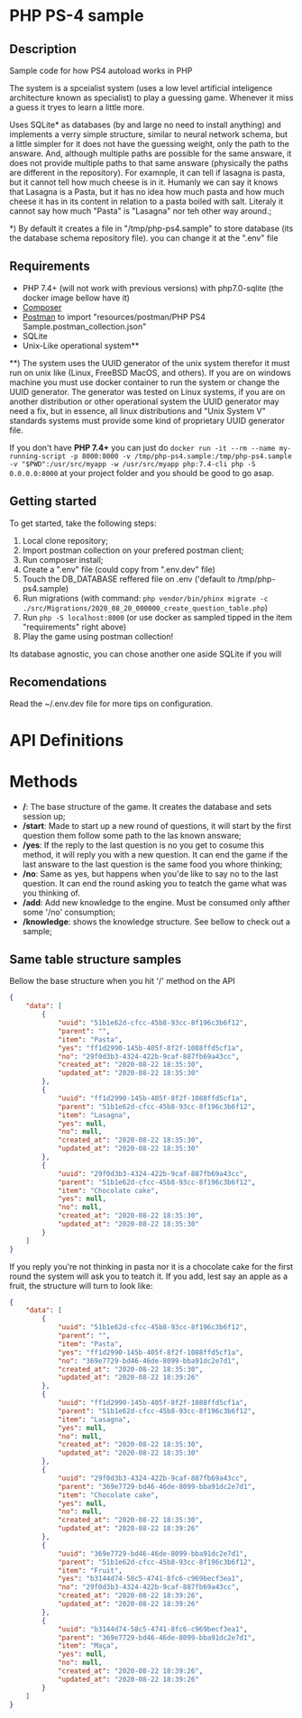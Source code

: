 # PHP PS-4 sample

## Description
Sample code for how PS4 autoload works in PHP

The system is a spceialist system (uses a low level artificial inteligence
architecture known as specialist) to play a guessing game. Whenever it miss a
guess it tryes to learn a little more.

Uses SQLite* as databases (by and large no need to install anything) and
implements a verry simple structure, similar to neural network schema, but a
little simpler for it does not have the guessing weight, only the path to the
answare. And, although multiple paths are possible for the same answare, it
does not provide multiple paths to that same answare (physically the paths are
different in the repository). For examnple, it can tell if lasagna is pasta,
but it cannot tell how much cheese is in it. Humanly we can say it knows that
Lasagna is a Pasta, but it has no idea how much pasta and how much cheese it
has in its content in relation to a pasta boiled with salt. Literaly it cannot
say how much "Pasta" is "Lasagna" nor teh other way around.;

*) By default it creates a file in "/tmp/php-ps4.sample" to store database (its
the database schema repository file). you can change it at the ".env" file

## Requirements
- PHP 7.4+ (will not work with previous versions) with php7.0-sqlite (the docker image bellow have it)
- [Composer](https://getcomposer.org/)
- [Postman](https://www.postman.com/) to import "resources/postman/PHP PS4 Sample.postman_collection.json"
- SQLite
- Unix-Like operational system**

**) The system uses the UUID generator of the unix system therefor it must run
on unix like (Linux, FreeBSD MacOS, and others). If you are on windows machine
you must use docker container to run the system or change the UUID generator.
The generator was tested on Linux systems, if you are on another distribution
or other operational system the UUID generator may need a fix, but in essence,
all linux distributions and "Unix System V" standards systems must provide some
kind of proprietary UUID generator file.

If you don't have **PHP 7.4+** you can just do ```docker run -it --rm --name my-running-script -p 8000:8000 -v /tmp/php-ps4.sample:/tmp/php-ps4.sample -v "$PWD":/usr/src/myapp -w /usr/src/myapp php:7.4-cli php -S 0.0.0.0:8000``` at your project folder and you should be
good to go asap.

## Getting started
To get started, take the following steps:

1. Local clone repository;
2. Import postman collection on your prefered postman client;
2. Run composer install;
3. Create a ".env" file (could copy from ".env.dev" file)
4. Touch the DB_DATABASE reffered file on .env ('default to /tmp/php-ps4.sample)
4. Run migrations (with command: ```php vendor/bin/phinx migrate -c ./src/Migrations/2020_08_20_000000_create_question_table.php```)
5. Run ``` php -S localhost:8000 ``` (or use docker as sampled tipped in the item "requirements" right above)
6. Play the game using postman collection!

Its database agnostic, you can chose another one aside SQLite if you will

## Recomendations

Read the ~/.env.dev file for more tips on configuration.

# API Definitions

# Methods

* **/**: The base structure of the game. It creates the database and sets session
up;
* **/start**: Made to start up a new round of questions, it will start by the
first question them follow some path to the las known answare;
* **/yes**: If the reply to the last question is no you get to cosume this
method, it will reply you with a new question. It can end the game if the last
answare to the last question is the same food you whore thinking;
* **/no**: Same as yes, but happens when you'de like to say no to the last
question. It can end the round asking you to teatch the game what was you
thinking of.
* **/add**: Add new knowledge to the engine. Must be consumed only afther some
'/no' consumption;
* **/knowledge**: shows the knowledge structure. See bellow to check out a
sample;

## Same table structure samples

Bellow the base structure when you hit '/' method on the API
```json
{
    "data": [
        {
            "uuid": "51b1e62d-cfcc-45b8-93cc-8f196c3b6f12",
            "parent": "",
            "item": "Pasta",
            "yes": "ff1d2990-145b-405f-8f2f-1088ffd5cf1a",
            "no": "29f0d3b3-4324-422b-9caf-887fb69a43cc",
            "created_at": "2020-08-22 18:35:30",
            "updated_at": "2020-08-22 18:35:30"
        },
        {
            "uuid": "ff1d2990-145b-405f-8f2f-1088ffd5cf1a",
            "parent": "51b1e62d-cfcc-45b8-93cc-8f196c3b6f12",
            "item": "Lasagna",
            "yes": null,
            "no": null,
            "created_at": "2020-08-22 18:35:30",
            "updated_at": "2020-08-22 18:35:30"
        },
        {
            "uuid": "29f0d3b3-4324-422b-9caf-887fb69a43cc",
            "parent": "51b1e62d-cfcc-45b8-93cc-8f196c3b6f12",
            "item": "Chocolate cake",
            "yes": null,
            "no": null,
            "created_at": "2020-08-22 18:35:30",
            "updated_at": "2020-08-22 18:35:30"
        }
    ]
}
```

If you reply you're not thinking in pasta nor it is a chocolate cake for the
first round the system will ask you to teatch it. If you add, lest say an apple
as a fruit, the structure will turn to look like:
```json
{
    "data": [
        {
            "uuid": "51b1e62d-cfcc-45b8-93cc-8f196c3b6f12",
            "parent": "",
            "item": "Pasta",
            "yes": "ff1d2990-145b-405f-8f2f-1088ffd5cf1a",
            "no": "369e7729-bd46-46de-8099-bba91dc2e7d1",
            "created_at": "2020-08-22 18:35:30",
            "updated_at": "2020-08-22 18:39:26"
        },
        {
            "uuid": "ff1d2990-145b-405f-8f2f-1088ffd5cf1a",
            "parent": "51b1e62d-cfcc-45b8-93cc-8f196c3b6f12",
            "item": "Lasagna",
            "yes": null,
            "no": null,
            "created_at": "2020-08-22 18:35:30",
            "updated_at": "2020-08-22 18:35:30"
        },
        {
            "uuid": "29f0d3b3-4324-422b-9caf-887fb69a43cc",
            "parent": "369e7729-bd46-46de-8099-bba91dc2e7d1",
            "item": "Chocolate cake",
            "yes": null,
            "no": null,
            "created_at": "2020-08-22 18:35:30",
            "updated_at": "2020-08-22 18:39:26"
        },
        {
            "uuid": "369e7729-bd46-46de-8099-bba91dc2e7d1",
            "parent": "51b1e62d-cfcc-45b8-93cc-8f196c3b6f12",
            "item": "Fruit",
            "yes": "b3144d74-58c5-4741-8fc6-c969becf3ea1",
            "no": "29f0d3b3-4324-422b-9caf-887fb69a43cc",
            "created_at": "2020-08-22 18:39:26",
            "updated_at": "2020-08-22 18:39:26"
        },
        {
            "uuid": "b3144d74-58c5-4741-8fc6-c969becf3ea1",
            "parent": "369e7729-bd46-46de-8099-bba91dc2e7d1",
            "item": "Maça",
            "yes": null,
            "no": null,
            "created_at": "2020-08-22 18:39:26",
            "updated_at": "2020-08-22 18:39:26"
        }
    ]
}
```

